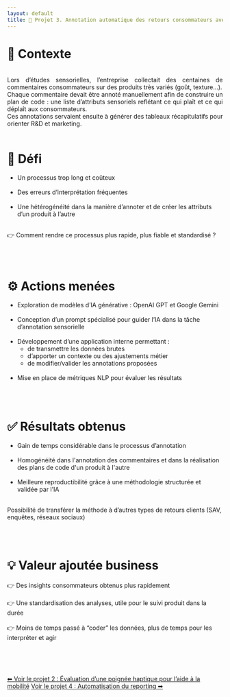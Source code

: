```yaml
---
layout: default
title: 🤖 Projet 3. Annotation automatique des retours consommateurs avec l’IA
---
```



# 🔎 Contexte
<br>
<div style="text-align: justify;">
Lors d’études sensorielles, l’entreprise collectait des centaines de commentaires consommateurs sur des produits très variés (goût, texture…).<br>
Chaque commentaire devait être annoté manuellement afin de construire un plan de code : une liste d’attributs sensoriels reflétant ce qui plaît et ce qui déplaît aux consommateurs.<br>
Ces annotations servaient ensuite à générer des tableaux récapitulatifs pour orienter R&D et marketing.
</div>


<br>

# 🎯 Défi

- Un processus trop long et coûteux<br><br>
- Des erreurs d’interprétation fréquentes<br><br>
- Une hétérogénéité dans la manière d’annoter et de créer les attributs d’un produit à l’autre<br><br>

👉 Comment rendre ce processus plus rapide, plus fiable et standardisé ?

<br><br>

# ⚙️ Actions menées

- Exploration de modèles d’IA générative : OpenAI GPT et Google Gemini<br><br>
- Conception d’un prompt spécialisé pour guider l’IA dans la tâche d’annotation sensorielle<br><br>
- Développement d’une application interne permettant :
    - de transmettre les données brutes
    - d’apporter un contexte ou des ajustements métier
    - de modifier/valider les annotations proposées<br><br>
- Mise en place de métriques NLP pour évaluer les résultats

<br><br>

# ✅ Résultats obtenus

- Gain de temps considérable dans le processus d’annotation<br><br>
- Homogénéité dans l'annotation des commentaires et dans la réalisation des plans de code d'un produit à l'autre<br><br>
- Meilleure reproductibilité grâce à une méthodologie structurée et validée par l’IA<br><br>

Possibilité de transférer la méthode à d’autres types de retours clients (SAV, enquêtes, réseaux sociaux)

<br><br>

# 💡 Valeur ajoutée business

👉 Des insights consommateurs obtenus plus rapidement <br><br>
👉 Une standardisation des analyses, utile pour le suivi produit dans la durée <br><br>
👉 Moins de temps passé à “coder” les données, plus de temps pour les interpréter et agir

<br><br><br>

<div class="projet-navigation">
  <a href="{{ site.baseurl }}/projet2" class="prev-projet">⬅ Voir le projet 2 : Évaluation d’une poignée haptique pour l’aide à la mobilité</a>
  <a href="{{ site.baseurl }}/projet4" class="next-projet">Voir le projet 4 : Automatisation du reporting ➡</a>
</div>